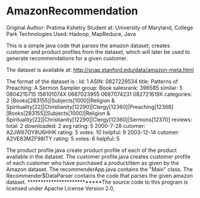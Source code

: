 # AmazonRecommendation

Original Author: Pratima Kshetry Student at: University of Maryland, College Park Technologies Used: Hadoop, MapReduce, Java

This is a simple java code that parses the amazon dataset, creates customer and product profiles from the dataset, which will later be used to generate recommendations for a given customer.

The dataset is available at: http://snap.stanford.edu/data/amazon-meta.html

The format of the dataset is : 
Id:   1
	   ASIN: 0827229534
	   title: Patterns of Preaching: A Sermon Sampler
	   group: Book
	   salesrank: 396585
	   similar: 5  0804215715  156101074X  0687023955  0687074231  082721619X
	   categories: 2
	    |Books[283155]|Subjects[1000]|Religion & Spirituality[22]|Christianity[12290]|Clergy[12360]|Preaching[12368]
	    |Books[283155]|Subjects[1000]|Religion & Spirituality[22]|Christianity[12290]|Clergy[12360]|Sermons[12370]
	   reviews: total: 2  downloaded: 2  avg rating: 5
	    2000-7-28  cutomer: A2JW67OY8U6HHK  rating: 5  votes:  10  helpful:   9
	    2003-12-14  cutomer: A2VE83MZF98ITY  rating: 5  votes:   6  helpful:   5
	    
	    
The product profile.java create product profile of each of the product available in the dataset.
The customer profile.java creates customer profile of each customer who have purchased a product/item as given by the Amazon dataset.
The recommenderApp.java contains the "Main" class.
The Recommender$DataParser contains the code that parses the given amazon dataset.
***************************The source code to this program is licensed under Apache License Version 2.0,

